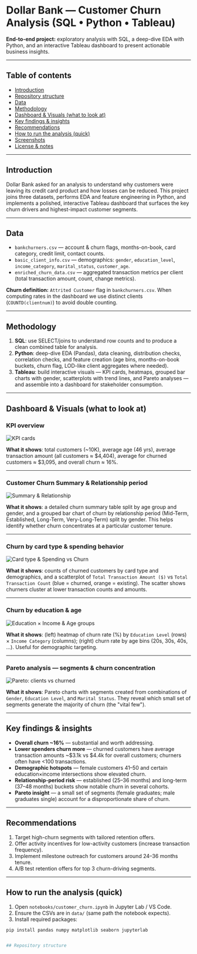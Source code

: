 # Dollar Bank — Customer Churn Analysis (SQL • Python • Tableau)

**End-to-end project:** exploratory analysis with SQL, a deep-dive EDA with Python, and an interactive Tableau dashboard to present actionable business insights.

---

## Table of contents
- [Introduction](#introduction)  
- [Repository structure](#repository-structure)  
- [Data](#data)  
- [Methodology](#methodology)  
- [Dashboard & Visuals (what to look at)](#dashboard--visuals-what-to-look-at)  
- [Key findings & insights](#key-findings--insights)  
- [Recommendations](#recommendations)  
- [How to run the analysis (quick)](#how-to-run-the-analysis-quick)  
- [Screenshots](#screenshots)  
- [License & notes](#license--notes)

---

## Introduction
Dollar Bank asked for an analysis to understand why customers were leaving its credit card product and how losses can be reduced. This project joins three datasets, performs EDA and feature engineering in Python, and implements a polished, interactive Tableau dashboard that surfaces the key churn drivers and highest-impact customer segments.

---




## Data
- `bankchurners.csv` — account & churn flags, months-on-book, card category, credit limit, contact counts.  
- `basic_client_info.csv` — demographics: `gender`, `education_level`, `income_category`, `marital_status`, `customer_age`.  
- `enriched_churn_data.csv` — aggregated transaction metrics per client (total transaction amount, count, change metrics).

**Churn definition:** `Attrited Customer` flag in `bankchurners.csv`. When computing rates in the dashboard we use distinct clients (`COUNTD(clientnum)`) to avoid double counting.

---

## Methodology
1. **SQL**: use SELECT/joins to understand row counts and to produce a clean combined table for analysis.  
2. **Python**: deep-dive EDA (Pandas), data cleaning, distribution checks, correlation checks, and feature creation (age bins, months-on-book buckets, churn flag, LOD-like client aggregates where needed).  
3. **Tableau**: build interactive visuals — KPI cards, heatmaps, grouped bar charts with gender, scatterplots with trend lines, and Pareto analyses — and assemble into a dashboard for stakeholder consumption.

---

## Dashboard & Visuals (what to look at)

### KPI overview
![KPI cards](screenshots/screenshot_kpi.png)

**What it shows**: total customers (~10K), average age (46 yrs), average transaction amount (all customers ≈ $4,404), average for churned customers ≈ $3,095, and overall churn ≈ 16%.

---

### Customer Churn Summary & Relationship period
![Summary & Relationship](screenshots/screenshot_summary_relationship.png)

**What it shows**: a detailed churn summary table split by age group and gender, and a grouped bar chart of churn by relationship period (Mid-Term, Established, Long-Term, Very-Long-Term) split by gender. This helps identify whether churn concentrates at a particular customer tenure.

---

### Churn by card type & spending behavior
![Card type & Spending vs Churn](screenshots/screenshot_spend_cardtype.png)

**What it shows**: counts of churned customers by card type and demographics, and a scatterplot of `Total Transaction Amount ($)` vs `Total Transaction Count` (blue = churned, orange = existing). The scatter shows churners cluster at lower transaction counts and amounts.

---

### Churn by education & age
![Education × Income & Age groups](screenshots/screenshot_edu_age.png)

**What it shows**: (left) heatmap of churn rate (%) by `Education Level` (rows) × `Income Category` (columns); (right) churn rate by age bins (20s, 30s, 40s, ...). Useful for demographic targeting.

---

### Pareto analysis — segments & churn concentration
![Pareto: clients vs churned](screenshots/screenshot_pareto_clients_churned.png)

**What it shows**: Pareto charts with segments created from combinations of `Gender`, `Education Level`, and `Marital Status`. They reveal which small set of segments generate the majority of churn (the "vital few").

---

## Key findings & insights
- **Overall churn ~16%** — substantial and worth addressing.  
- **Lower spenders churn more** — churned customers have average transaction amounts ~\$3.1k vs \$4.4k for overall customers; churners often have <100 transactions.  
- **Demographic hotspots** — female customers 41–50 and certain education×income intersections show elevated churn.  
- **Relationship-period risk** — established (25–36 months) and long-term (37–48 months) buckets show notable churn in several cohorts.  
- **Pareto insight** — a small set of segments (female graduates; male graduates single) account for a disproportionate share of churn.

---

## Recommendations
1. Target high-churn segments with tailored retention offers.  
2. Offer activity incentives for low-activity customers (increase transaction frequency).  
3. Implement milestone outreach for customers around 24–36 months tenure.  
4. A/B test retention offers for top 3 churn-driving segments.

---

## How to run the analysis (quick)
1. Open `notebooks/customer_churn.ipynb` in Jupyter Lab / VS Code.  
2. Ensure the CSVs are in `data/` (same path the notebook expects).  
3. Install required packages:
```bash
pip install pandas numpy matplotlib seaborn jupyterlab


## Repository structure

